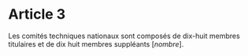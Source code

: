 # Article 3

Les comités techniques nationaux sont composés de dix-huit membres titulaires et de dix huit membres suppléants [*nombre*].
